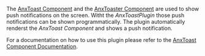 The [AnxToast Component](/vue-ui-components/#/Components/AnxToast) and the [AnxToaster Component](/vue-ui-components/#/Components/AnxToaster) are used to show push notifications on the screen. Witht the *AnxToastPlugin* those push notifications can be shown programmatically. The plugin automatically renderst the *AnxToast Component* and shows a push notification.  

For a documentation on how to use this plugin please refer to the [AnxToast Component Documentation](/vue-ui-components/#/Components/AnxToast).